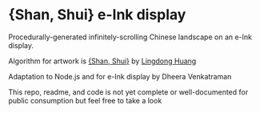 # {Shan, Shui} e-Ink display

Procedurally-generated infinitely-scrolling Chinese landscape on an e-Ink display.

Algorithm for artwork is [{Shan, Shui}](https://lingdong.works/) by [Lingdong Huang](https://lingdong.works/)

Adaptation to Node.js and for e-Ink display by Dheera Venkatraman

This repo, readme, and code is not yet complete or well-documented for public consumption but feel free to take a look

